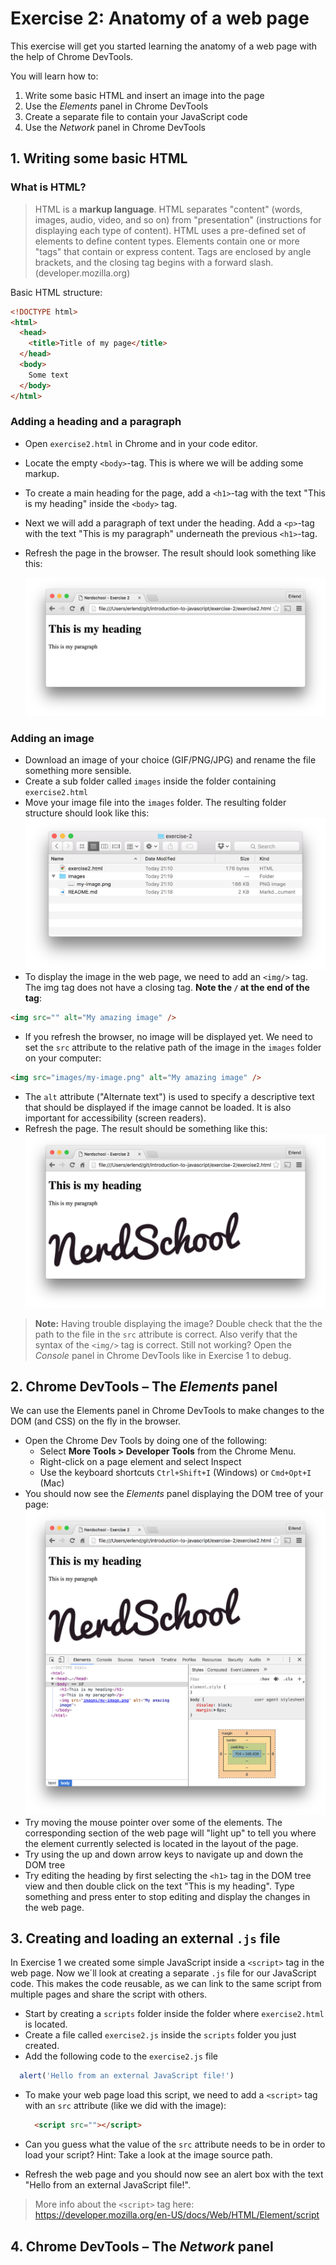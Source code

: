 # Exercise 2: Anatomy of a web page

This exercise will get you started learning the anatomy of a web page with the help of Chrome DevTools.

You will learn how to:
 1. Write some basic HTML and insert an image into the page
 1. Use the _Elements_ panel in Chrome DevTools
 1. Create a separate file to contain your JavaScript code
 1. Use the _Network_ panel in Chrome DevTools


## 1. Writing some basic HTML

### What is HTML?
 > HTML is a **markup language**. HTML separates "content" (words, images, audio, video, and so on) from "presentation" (instructions for displaying each type of content). HTML uses a pre-defined set of elements to define content types. Elements contain one or more "tags" that contain or express content. Tags are enclosed by angle brackets, and the closing tag begins with a forward slash. (developer.mozilla.org)

 Basic HTML structure:

 ```html
 <!DOCTYPE html>
 <html>
   <head>
     <title>Title of my page</title>
   </head>
   <body>
     Some text
   </body>
 </html>
 ```

### Adding a heading and a paragraph
* Open `exercise2.html` in Chrome and in your code editor.
* Locate the empty `<body>`-tag. This is where we will be adding some markup.
* To create a main heading for the page, add a `<h1>`-tag with the text "This is my heading" inside the `<body>` tag.
* Next we will add a paragraph of text under the heading. Add a `<p>`-tag with the text "This is my paragraph" underneath the previous `<h1>`-tag.
* Refresh the page in the browser. The result should look something like this:

  ![](../exercise-2_1.png)

### Adding an image

* Download an image of your choice (GIF/PNG/JPG) and rename the file something more sensible.
* Create a sub folder called `images` inside the folder containing `exercise2.html`
* Move your image file into the `images` folder. The resulting folder structure should look like this:
  ![](../exercise-2_2.png)
* To display the image in the web page, we need to add an `<img/>` tag. The img tag does not have a closing tag. **Note the `/` at the end of the tag**:
```html
<img src="" alt="My amazing image" />
```
* If you refresh the browser, no image will be displayed yet. We need to set the `src` attribute to the relative path of the image in the `images` folder on your computer:
```html
<img src="images/my-image.png" alt="My amazing image" />
```
* The `alt` attribute ("Alternate text") is used to specify a descriptive text that should be displayed if the image cannot be loaded. It is also important for accessibility (screen readers).
* Refresh the page. The result should be something like this:
![](../exercise-2_3.png)

> **Note:** Having trouble displaying the image? Double check that the the path to the file in the `src` attribute is correct. Also verify that the syntax of the `<img/>` tag is correct. Still not working? Open the _Console_ panel in Chrome DevTools like in Exercise 1 to debug.

## 2. Chrome DevTools &ndash; The _Elements_ panel

We can use the Elements panel in Chrome DevTools to make changes to the DOM (and CSS) on the fly in the browser.

* Open the Chrome Dev Tools by doing one of the following:
  - Select **More Tools > Developer Tools** from the Chrome Menu.
  - Right-click on a page element and select Inspect
  - Use the keyboard shortcuts `Ctrl+Shift+I` (Windows) or `Cmd+Opt+I` (Mac)
* You should now see the _Elements_ panel displaying the DOM tree of your page:
![](../exercise-2_4.png)
* Try moving the mouse pointer over some of the elements. The corresponding section of the web page will "light up" to tell you where the element currently selected is located in the layout of the page.
* Try using the up and down arrow keys to navigate up and down the DOM tree
* Try editing the heading by first selecting the `<h1>` tag in the DOM tree view and then double click on the text "This is my heading". Type something and press enter to stop editing and display the changes in the web page.


## 3. Creating and loading an external `.js` file

In Exercise 1 we created some simple JavaScript inside a `<script>` tag in the web page. Now we´ll look at creating a separate `.js` file for our JavaScript code. This makes the code reusable, as we can link to the same script from multiple pages and share the script with others.

* Start by creating a `scripts` folder inside the folder where `exercise2.html` is located.
* Create a file called `exercise2.js` inside the `scripts` folder you just created.
* Add the following code to the `exercise2.js` file
```javascript
  alert('Hello from an external JavaScript file!')
```
* To make your web page load this script, we need to add a `<script>` tag with an `src` attribute (like we did with the image):

  ```html
    <script src=""></script>
  ```

* Can you guess what the value of the `src` attribute needs to be in order to load your script? Hint: Take a look at the image source path.
* Refresh the web page and you should now see an alert box with the text "Hello from an external JavaScript file!".

> More info about the `<script>` tag here: https://developer.mozilla.org/en-US/docs/Web/HTML/Element/script

## 4. Chrome DevTools &ndash; The _Network_ panel
